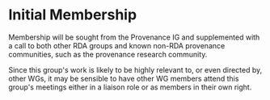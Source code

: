 # Initial Membership

Membership will be sought from the Provenance IG and supplemented with a call to both other RDA groups and known non-RDA provenance communities, such as the provenance research community.

Since this group's work is likely to be highly relevant to, or even directed by, other WGs, it may be sensible to have other WG members attend this group's meetings either in a liaison role or as members in their own right.